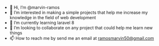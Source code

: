 - 👋 Hi, I’m @marvin-ramos
- 👀 I’m interested in making a simple projects that help me increase my knowledge in the field of web development
- 🌱 I’m currently learning laravel 8
- 💞️ I’m looking to collaborate on any project that could help me learn new things
- 📫 How to reach me by send me an email at ramosmarvin50@gmail.com 

<!---
marvin-ramos/marvin-ramos is a ✨ special ✨ repository because its `README.md` (this file) appears on your GitHub profile.
You can click the Preview link to take a look at your changes.
--->
